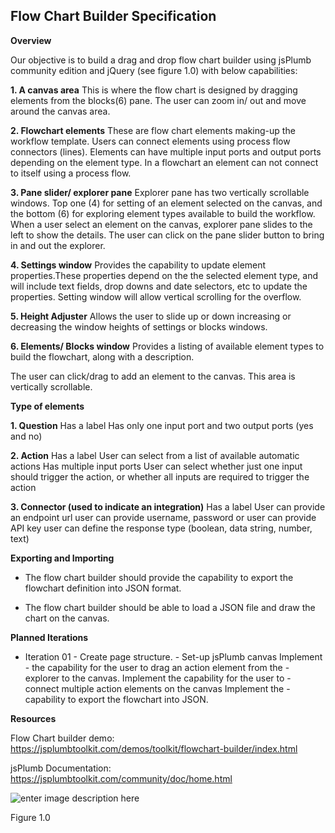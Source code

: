 Flow Chart Builder Specification
--------------------------------


**Overview**


Our objective is to build a drag and drop flow chart builder using jsPlumb community edition and jQuery (see figure 1.0) with below capabilities:

 **1. A canvas area**
 This is where the flow chart is designed by dragging elements from the blocks(6) pane. The user can zoom in/ out and move around the canvas area.
 
 **2. Flowchart elements**
 These are flow chart elements making-up the workflow template. Users can connect elements using process flow connectors (lines). Elements can have multiple input ports and output ports depending on the element type. In a flowchart an element can not connect to itself using a process flow.
 
 **3. Pane slider/ explorer pane**
 Explorer pane has two vertically scrollable windows. Top one (4) for setting of an element selected on the canvas, and the bottom (6) for exploring element types available to build the workflow. When a user select an element on the canvas, explorer pane slides to the left to show the details. The user can click on the pane slider button to bring in and out the explorer.
 
 **4. Settings window**
 Provides the capability to update element properties.These properties depend on the the selected element type, and will include text fields, drop downs and date selectors, etc to update the properties. Setting window will allow vertical scrolling for the overflow.
 
 **5. Height Adjuster**
 Allows the user to slide up or down increasing or decreasing the window heights of settings or blocks windows.
 
 **6. Elements/ Blocks window**
 Provides a listing of available element types to build the flowchart, along with a description.

The user can click/drag to add an element to the canvas.
This area is vertically scrollable.

**Type of elements**

 **1. Question**
 Has a label
Has only one input port and two output ports (yes and no)

 **2. Action**
 Has a label
User can select from a list of available automatic actions
Has multiple input ports
User can select whether just one input should trigger the action, or whether all inputs are required to trigger the action

 **3. Connector (used to indicate an integration)**
 Has a label
User can provide an endpoint url
user can provide username, password or user can provide API key
user can define the response type (boolean, data string, number, text)


**Exporting and Importing**

 - The flow chart builder should provide the capability to export the
   flowchart definition into JSON format.
   
 -  The flow chart builder should be able to load a JSON file and draw
   the chart on the canvas.
 
 
**Planned Iterations**
- Iteration 01 
		- Create page structure. 
		- Set-up jsPlumb canvas Implement
		- the capability for the user to drag an action element from the
		- explorer to the canvas. Implement the capability for the user to
		- connect multiple action elements on the canvas Implement the
	   -  capability to export the flowchart into JSON.

**Resources**

Flow Chart builder demo: https://jsplumbtoolkit.com/demos/toolkit/flowchart-builder/index.html


jsPlumb Documentation: https://jsplumbtoolkit.com/community/doc/home.html




 
 
![enter image description here](https://drive.google.com/file/d/0B5PrAhvbNvJfdTZ4eFdiUmVRbVU/view?usp=sharing)


Figure 1.0
